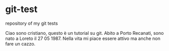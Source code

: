 # git-test
repository of my git tests

Ciao sono cristiano, questo è un tutorial su git.
Abito a Porto Recanati, sono nato a Loreto il 27 05 1987.
Nella vita mi piace essere attivo ma anche non fare un cazzo.
